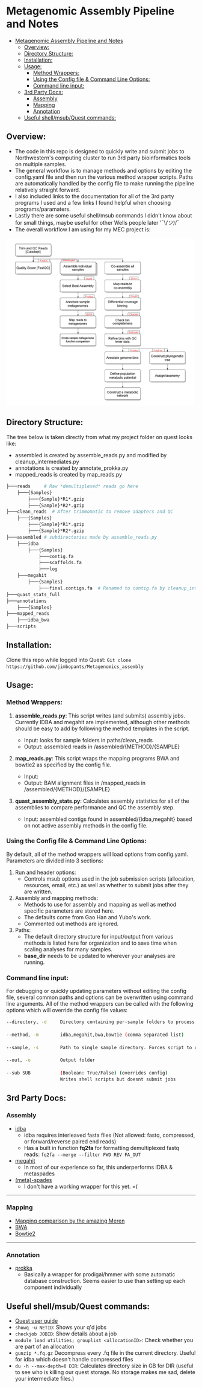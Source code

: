 # Metagenomic Assembly Pipeline and Notes

- [Metagenomic Assembly Pipeline and Notes](#metagenomic-assembly-pipeline-and-notes)
  * [Overview:](#overview-)
  * [Directory Structure:](#directory-structure-)
  * [Installation:](#installation-)
  * [Usage:](#usage-)
    + [Method Wrappers:](#method-wrappers-)
    + [Using the Config file & Command Line Options:](#using-the-config-file---command-line-options-)
    + [Command line input:](#command-line-input-)
  * [3rd Party Docs:](#3rd-party-docs-)
    + [Assembly](#assembly)
    + [Mapping](#mapping)
    + [Annotation](#annotation)
  * [Useful shell/msub/Quest commands:](#useful-shell-msub-quest-commands-)

## Overview:
* The code in this repo is designed to quickly write and submit jobs to Northwestern's computing cluster to run 3rd party bioinformatics tools on multiple samples.
* The general workflow is to manage methods and options by editing the config.yaml file and then run the various method wrapper scripts. Paths are automatically handled by the config file to make running the pipeline relatively straight forward.
* I also included links to the documentation for all of the 3rd party programs I used and a few links I found helpful when choosing programs/paramaters.
* Lastly there are some useful shell/msub commands I didn't know about for small things, maybe useful for other Wells people later '¯\\_(ツ)_/¯
* The overall workflow I am using for my MEC project is:
<img src="/workflow.png" width="500">




## Directory Structure:
The tree below is taken directly from what my project folder on quest looks like:
* assembled is created by assemble_reads.py and modified by cleanup_intermediates.py
* annotations is created by annotate_prokka.py
* mapped_reads is created by map_reads.py

```bash
├───reads     # Raw *demultiplexed* reads go here
    ├───{Samples}  
        ├───{Sample}*R1*.gzip  
        ├───{Sample}*R2*.gzip  
├───clean_reads  # After trimmomatic to remove adapters and QC
    ├───{Samples}  
        ├───{Sample}*R1*.gzip  
        ├───{Sample}*R2*.gzip  
├───assembled # subdirectories made by assemble_reads.py
    ├───idba  
        ├───{Samples}  
            ├───contig.fa  
            ├───scaffolds.fa  
            ├───log  
    ├───megahit  
        ├───{Samples}  
            ├───final.contigs.fa  # Renamed to contig.fa by cleanup_int
├───quast_stats_full
├───annotations  
    ├───{Samples}  
├───mapped_reads
    ├───idba_bwa
├───scripts  
```


## Installation:
Clone this repo while logged into Quest:
`Git clone https://github.com/jimbopants/Metagenomics_assembly`

## Usage:

### Method Wrappers:
1. **assemble_reads.py**: This script writes (and submits) assembly jobs. Currently IDBA and megahit are implemented, although other methods should be easy to add by following the method templates in the script.
    * Input: looks for sample folders in paths/clean_reads
    * Output: assembled reads in /assembled/{METHOD}/{SAMPLE}

2. **map_reads.py**: This script wraps the mapping programs BWA and bowtie2 as specified by the config file.
    * Input:
    * Output: BAM alignment files in /mapped_reads in /assembled/{METHOD}/{SAMPLE}

3. **quast_assembly_stats.py**: Calculates assembly statistics for all of the assemblies to compare performance and QC the assembly step.
    * Input: assembled contigs found in assembled/{idba,megahit} based on not active assembly methods in the config file.


### Using the Config file & Command Line Options:
By default, all of the method wrappers will load options from config.yaml. Parameters are divided into 3 sections:
1. Run and header options:
    * Controls msub options used in the job submission scripts (allocation, resources, email, etc.) as well as whether to submit jobs after they are written.
2. Assembly and mapping methods:
    * Methods to use for assembly and mapping as well as method specific parameters are stored here.
    * The defaults come from Gao Han and Yubo's work.
    * Commented out methods are ignored.
3. Paths:
    * The default directory structure for input/output from various methods is listed here for organization and to save time when scaling analyses for many samples.
    * **base_dir** needs to be updated to wherever your analyses are running.

### Command line input:
For debugging or quickly updating parameters without editing the config file, several common paths and options can be overwritten using command line arguments. All of the method wrappers can be called with the following options which will override the config file values:  
```bash
--directory, -d     Directory containing per-sample folders to process.

--method, -m        idba,megahit,bwa,bowtie (comma separated list)

--sample, -s        Path to single sample directory. Forces script to operate on a single sample only.

--out, -o           Output folder

--sub SUB           (Boolean: True/False) (overrides config)
                    Writes shell scripts but doesnt submit jobs
```

## 3rd Party Docs:
### Assembly
* [idba](https://github.com/loneknightpy/idba)
    * idba requires interleaved fasta files (Not allowed: fastq, compressed, or forward/reverse paired end reads)
    * Has a built in function **fq2fa** for formatting demultiplexed fastq reads: `fq2fa --merge --filter FWD REV FA_OUT`
* [megahit](https://github.com/voutcn/megahit)
    * In most of our experience so far, this underperforms IDBA & metaspades
* [(meta)-spades](http://cab.spbu.ru/software/spades/)
    * I don't have a working wrapper for this yet. =(
---
### Mapping
* [Mapping comparison by the amazing Meren](http://merenlab.org/2015/06/23/comparing-different-mapping-software/)
* [BWA](https://github.com/lh3/bwa)
* [Bowtie2](http://bowtie-bio.sourceforge.net/bowtie2/index.shtml)
---
### Annotation
* [prokka](https://github.com/tseemann/prokka)
    * Basically a wrapper for prodigal/hmmer with some automatic database construction. Seems easier to use than setting up each component individually

## Useful shell/msub/Quest commands:
* [Quest user guide](https://kb.northwestern.edu/page.php?id=72406)
* `showq -u NETID`: Shows your q'd jobs
* `checkjob JOBID`: Show details about a job
* `module load utilities; grouplist <allocationID>`: Check whether you are part of an allocation
* `gunzip *.fq.gz` Decompress every .fq file in the current directory. Useful for idba which doesn't handle compressed files
* `du -h --max-depth=0 DIR`: Calculates directory size in GB for DIR (useful to see who is killing our quest storage. No storage makes me sad, delete your intermediate files.)
